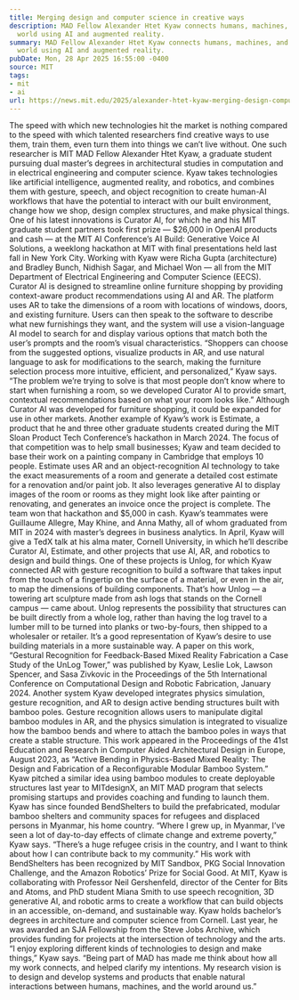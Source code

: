 ```yaml
---
title: Merging design and computer science in creative ways
description: MAD Fellow Alexander Htet Kyaw connects humans, machines, and the physical
  world using AI and augmented reality.
summary: MAD Fellow Alexander Htet Kyaw connects humans, machines, and the physical
  world using AI and augmented reality.
pubDate: Mon, 28 Apr 2025 16:55:00 -0400
source: MIT
tags:
- mit
- ai
url: https://news.mit.edu/2025/alexander-htet-kyaw-merging-design-computer-science-in-creative-ways-0428
---
```


The speed with which new technologies hit the market is nothing compared to the speed with which talented researchers find creative ways to use them, train them, even turn them into things we can’t live without. One such researcher is MIT MAD Fellow Alexander Htet Kyaw, a graduate student pursuing dual master’s degrees in architectural studies in computation and in electrical engineering and computer science.
Kyaw takes technologies like artificial intelligence, augmented reality, and robotics, and combines them with gesture, speech, and object recognition to create human-AI workflows that have the potential to interact with our built environment, change how we shop, design complex structures, and make physical things.
One of his latest innovations is Curator AI, for which he and his MIT graduate student partners took first prize — $26,000 in OpenAI products and cash — at the MIT AI Conference’s AI Build: Generative Voice AI Solutions, a weeklong hackathon at MIT with final presentations held last fall in New York City. Working with Kyaw were Richa Gupta (architecture) and Bradley Bunch, Nidhish Sagar, and Michael Won — all from the MIT Department of Electrical Engineering and Computer Science (EECS).
Curator AI is designed to streamline online furniture shopping by providing context-aware product recommendations using AI and AR. The platform uses AR to take the dimensions of a room with locations of windows, doors, and existing furniture. Users can then speak to the software to describe what new furnishings they want, and the system will use a vision-language AI model to search for and display various options that match both the user’s prompts and the room’s visual characteristics.
“Shoppers can choose from the suggested options, visualize products in AR, and use natural language to ask for modifications to the search, making the furniture selection process more intuitive, efficient, and personalized,” Kyaw says. “The problem we’re trying to solve is that most people don’t know where to start when furnishing a room, so we developed Curator AI to provide smart, contextual recommendations based on what your room looks like.” Although Curator AI was developed for furniture shopping, it could be expanded for use in other markets.
Another example of Kyaw’s work is Estimate, a product that he and three other graduate students created during the MIT Sloan Product Tech Conference’s hackathon in March 2024. The focus of that competition was to help small businesses; Kyaw and team decided to base their work on a painting company in Cambridge that employs 10 people. Estimate uses AR and an object-recognition AI technology to take the exact measurements of a room and generate a detailed cost estimate for a renovation and/or paint job. It also leverages generative AI to display images of the room or rooms as they might look like after painting or renovating, and generates an invoice once the project is complete.
The team won that hackathon and $5,000 in cash. Kyaw’s teammates were Guillaume Allegre, May Khine, and Anna Mathy, all of whom graduated from MIT in 2024 with master’s degrees in business analytics.
In April, Kyaw will give a TedX talk at his alma mater, Cornell University, in which he’ll describe Curator AI, Estimate, and other projects that use AI, AR, and robotics to design and build things.
One of these projects is Unlog, for which Kyaw connected AR with gesture recognition to build a software that takes input from the touch of a fingertip on the surface of a material, or even in the air, to map the dimensions of building components. That’s how Unlog — a towering art sculpture made from ash logs that stands on the Cornell campus — came about.
Unlog represents the possibility that structures can be built directly from a whole log, rather than having the log travel to a lumber mill to be turned into planks or two-by-fours, then shipped to a wholesaler or retailer. It’s a good representation of Kyaw’s desire to use building materials in a more sustainable way. A paper on this work, “Gestural Recognition for Feedback-Based Mixed Reality Fabrication a Case Study of the UnLog Tower,” was published by Kyaw, Leslie Lok, Lawson Spencer, and Sasa Zivkovic in the Proceedings of the 5th International Conference on Computational Design and Robotic Fabrication, January 2024.
Another system Kyaw developed integrates physics simulation, gesture recognition, and AR to design active bending structures built with bamboo poles. Gesture recognition allows users to manipulate digital bamboo modules in AR, and the physics simulation is integrated to visualize how the bamboo bends and where to attach the bamboo poles in ways that create a stable structure. This work appeared in the Proceedings of the 41st Education and Research in Computer Aided Architectural Design in Europe, August 2023, as “Active Bending in Physics-Based Mixed Reality: The Design and Fabrication of a Reconfigurable Modular Bamboo System.”
Kyaw pitched a similar idea using bamboo modules to create deployable structures last year to MITdesignX, an MIT MAD program that selects promising startups and provides coaching and funding to launch them. Kyaw has since founded BendShelters to build the prefabricated, modular bamboo shelters and community spaces for refugees and displaced persons in Myanmar, his home country.
“Where I grew up, in Myanmar, I’ve seen a lot of day-to-day effects of climate change and extreme poverty,” Kyaw says. “There’s a huge refugee crisis in the country, and I want to think about how I can contribute back to my community.”
His work with BendShelters has been recognized by MIT Sandbox, PKG Social Innovation Challenge, and the Amazon Robotics’ Prize for Social Good.
At MIT, Kyaw is collaborating with Professor Neil Gershenfeld, director of the Center for Bits and Atoms, and PhD student Miana Smith to use speech recognition, 3D generative AI, and robotic arms to create a workflow that can build objects in an accessible, on-demand, and sustainable way. Kyaw holds bachelor’s degrees in architecture and computer science from Cornell. Last year, he was awarded an SJA Fellowship from the Steve Jobs Archive, which provides funding for projects at the intersection of technology and the arts.
“I enjoy exploring different kinds of technologies to design and make things,” Kyaw says. “Being part of MAD has made me think about how all my work connects, and helped clarify my intentions. My research vision is to design and develop systems and products that enable natural interactions between humans, machines, and the world around us.”